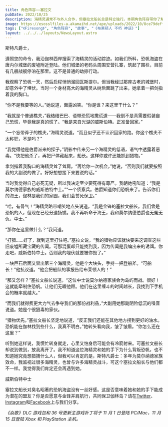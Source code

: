 ```yaml
---
title: 角色阵容——塞拉文
pubDate: 2022/10/25
description: 海精灵通常不与外人合作，但塞拉文船长总是特立独行。本期角色阵容带你了解这位神秘的海盗。
image: https://esosslfiles-a.akamaihd.net/ape/uploads/2022/10/8ce79deffad83886346bccf7ff95bf7d.jpg
tags: ["《Firesong》", "角色阵容", "故事", "《布莱顿人 不朽 神话》"]
layout: ../../../layouts/NewsLayout.astro
---
```


斯特凡爵士，

遵照您的命令，我沿伽林西岸搜索了海精灵的活动踪迹。如我们所料，恐帆海盗在唐内尔城堡的废墟附近登陆。他们城堡的老码头周围安营扎寨，筑起了围栏，目前有几艘战舰停泊在那里。这不是普通的劫掠行动。

我观察了恐帆一天，然后启程悄悄溜回瓦斯提尔。但当我经过那座古老的城堡时，却意外中了埋伏。当时一个身材高大的海精灵从树后面跳了出来，她拿着一把剑指着我的胸口。

“你不是我要等的人。”她说道，面露凶笑。“你是谁？来这里干什么？”

“我就是个普通樵夫，”我结结巴巴、语带恐慌地撒谎道——我倒不是真需要假装自己恐慌，毕竟我是真的慌了。“我是来自光湖的威斯伯特。正准备回家。”

“一个忘带斧子的樵夫，”海精灵说道。“而且似乎还不认识回家的路。你这个樵夫不太称职，不是吗？”

“我觉得他是伯爵派来的探子。”阴影中传来另一个海精灵的低语，语气中透露着恶毒。“快把他杀了，再把尸体藏起来，船长。这样你或许还能抓到猎物。”

拿剑指着我胸口的海精灵耸了耸肩。“再给你一次机会，”她说，“否则我们就要按照我的大副说的做了。好好想想接下来要说的话。”

当时我觉得自己必死无疑，所以我决定至少要死得有尊严。我朝她吼叫道：“我是莫尔纳德家族的威斯伯特中士。”“一个侦察兵。伯爵知道你们恐帆来了。告诉你们的海王，伽林是我们的家园，我们会誓死保卫。”

“哈，有骨气！”海精灵略带嘲笑地点头说道。“我是金锋的塞拉文船长。我们曾是恐帆的人，但现在已经分道扬镳。我不再听命于海王，我和莫尔纳德伯爵也无冤无仇，中士。”

“那你在这里做什么？”我问道。

“打猎……好了，就到这里打住吧。”塞拉文说，“我的猎物应该就快要来这调查这些旧废墟所藏宝藏的传闻。可那混蛋却只能找到我，因为传闻是我编出来的诱饵。你走吧，威斯伯特中士。否则我的埋伏就要被你毁了。”

一块巨石后面又冒出第三个海精灵，他是个大块头，手持一把登船斧。“可船长！”他抗议道。“他会把船队的事报告给布莱顿人的！”

“那又怎样？”塞拉文船长说道。“这位中士说莫尔纳德家族会为岛屿而战。很好！这就能牵制住恐帆。让他们无暇他顾。他们在这里缠斗的时间越长，我找到下手机会的概率就越大。”

“而我们就得费更大力气去争夺我们的那份战利品，”大副用她那副阴险低沉的嗓音说道。她是个很狠毒的家伙。

“猎物优先。”塞拉文船长坚定地说道，“反正我们还能在其他地方捞到更好的油水。恐帆能在伽林找到些什么，我真不明白。”她转头看向我，皱了皱眉。“你怎么还在这里？”

听到她这样说，我慌忙转身就走，心里又怕身后可能会有冷箭射来。可塞拉文船长却说到做到，放我离开了。我不知道这位海精灵和她的手下为什么背叛恐帆，也不知道她究竟想猎捕什么人，但我可以肯定的是，斯特凡爵士：多年为莫尔纳德家族效命，我监视过很多海精灵，也曾与许多海精灵战斗，可这个塞拉文船长与他们都不一样。我觉得我们肯定还会再遇到她。

威斯伯特中士

塞拉文船长对臭名昭著的恐帆海盗没有一丝好感。这是否意味着她和她的手下能成为潜在的盟友？你是否愿意与金锋并肩航行，共同保卫伽林岛？请在[Twitter](https://twitter.com/TESOnline)、[Instagram](https://www.instagram.com/elderscrollsonline/)和[Facebook](https://www.facebook.com/ElderScrollsOnline)上与我们分享。

_《焱歌》DLC 游戏包和 36 号更新主游戏补丁将于 11 月 1 日登陆 PC/Mac，11 月 15 日登陆 Xbox 和 PlayStation 主机。_
